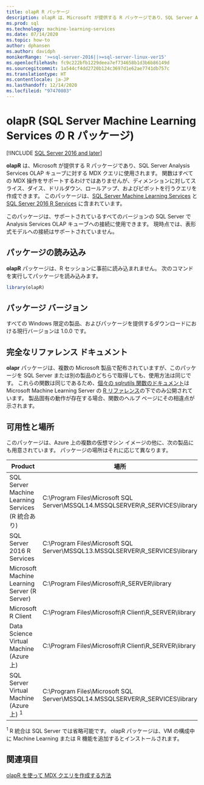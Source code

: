 ```yaml
---
title: olapR R パッケージ
description: olapR は、Microsoft が提供する R パッケージであり、SQL Server Analysis Services OLAP キューブに対する MDX クエリに使用されます。 関数はすべての MDX 操作をサポートするわけではありませんが、ディメンションに対してスライス、ダイス、ドリルダウン、ロールアップ、およびピボットを行うクエリを作成できます。 このパッケージは、SQL Server Machine Learning Services と SQL Server 2016 R Services に含まれています。
ms.prod: sql
ms.technology: machine-learning-services
ms.date: 07/14/2020
ms.topic: how-to
author: dphansen
ms.author: davidph
monikerRange: '>=sql-server-2016||>=sql-server-linux-ver15'
ms.openlocfilehash: fc9c222bfb1229deea7ef734658b1d3b6b86149d
ms.sourcegitcommit: 1a544cf4dd2720b124c3697d1e62ae7741db757c
ms.translationtype: HT
ms.contentlocale: ja-JP
ms.lasthandoff: 12/14/2020
ms.locfileid: "97470803"
---
```

# <a name="olapr-r-package-in-sql-server-machine-learning-services"></a>olapR (SQL Server Machine Learning Services の R パッケージ)
[!INCLUDE [SQL Server 2016 and later](../../includes/applies-to-version/sqlserver2016.md)]

**olapR** は、Microsoft が提供する R パッケージであり、SQL Server Analysis Services OLAP キューブに対する MDX クエリに使用されます。 関数はすべての MDX 操作をサポートするわけではありませんが、ディメンションに対してスライス、ダイス、ドリルダウン、ロールアップ、およびピボットを行うクエリを作成できます。 このパッケージは、[SQL Server Machine Learning Services](../sql-server-machine-learning-services.md) と [SQL Server 2016 R Services](sql-server-r-services.md) に含まれています。

このパッケージは、サポートされているすべてのバージョンの SQL Server で Analysis Services OLAP キューブへの接続に使用できます。 現時点では、表形式モデルへの接続はサポートされていません。

## <a name="load-package"></a>パッケージの読み込み

**olapR** パッケージは、R セッションに事前に読み込まれません。 次のコマンドを実行してパッケージを読み込みます。

```R
library(olapR)
```

## <a name="package-version"></a>パッケージ バージョン

すべての Windows 限定の製品、およびパッケージを提供するダウンロードにおける現行バージョンは 1.0.0 です。

## <a name="full-reference-documentation"></a>完全なリファレンス ドキュメント

**olapr** パッケージは、複数の Microsoft 製品で配布されていますが、このパッケージを SQL Server または別の製品のどちらで取得しても、使用方法は同じです。 これらの関数は同じであるため、[個々の sqlrutils 関数のドキュメント](/machine-learning-server/r-reference/olapr/olapr)は Microsoft Machine Learning Server の [R リファレンス](/machine-learning-server/r-reference/introducing-r-server-r-package-reference)の下でのみ公開されています。 製品固有の動作が存在する場合、関数のヘルプ ページにその相違点が示されます。

## <a name="availability-and-location"></a>可用性と場所

このパッケージは、Azure 上の複数の仮想マシン イメージの他に、次の製品にも用意されています。 パッケージの場所はそれに応じて異なります。

Product | 場所 |
--------|----------|
SQL Server Machine Learning Services (R 統合あり) | C:\Program Files\Microsoft SQL Server\MSSQL14.MSSQLSERVER\R_SERVICES\library | 
SQL Server 2016 R Services | C:\Program Files\Microsoft SQL Server\MSSQL13.MSSQLSERVER\R_SERVICES\library
Microsoft Machine Learning Server (R Server) | C:\Program Files\Microsoft\R_SERVER\library |
Microsoft R Client | C:\Program Files\Microsoft\R Client\R_SERVER\library |
Data Science Virtual Machine (Azure 上) | C:\Program Files\Microsoft\R Client\R_SERVER\library |
SQL Server Virtual Machine (Azure 上) <sup>1</sup> | C:\Program Files\Microsoft SQL Server\MSSQL14.MSSQLSERVER\R_SERVICES\library |

<sup>1</sup> R 統合は SQL Server では省略可能です。 olapR パッケージは、VM の構成中に Machine Learning または R 機能を追加するとインストールされます。


## <a name="see-also"></a>関連項目

[olapR を使って MDX クエリを作成する方法](how-to-create-mdx-queries-using-olapr.md)